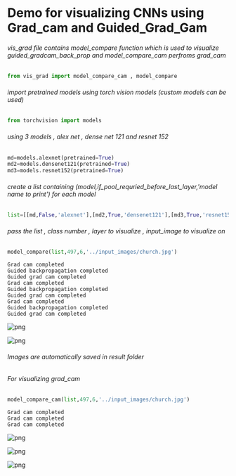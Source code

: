 
# Demo for visualizing CNNs using Grad_cam and Guided_Grad_Gam

###### vis_grad file contains model_compare function which is used to visualize guided_gradcam_back_prop and model_compare_cam perfroms grad_cam


```python
from vis_grad import model_compare_cam , model_compare
```

###### import pretrained models using torch vision models (custom models can be used)


```python
from torchvision import models
```

###### using 3 models , alex net , dense net 121 and resnet 152 


```python
md=models.alexnet(pretrained=True)
md2=models.densenet121(pretrained=True)
md3=models.resnet152(pretrained=True)
```

###### create a list containing (model,if_pool_requried_before_last_layer,'model name to print') for each model 


```python
list=[[md,False,'alexnet'],[md2,True,'densenet121'],[md3,True,'resnet152']]
```

###### pass the list , class number , layer to visualize , input_image to visualize on 


```python
model_compare(list,497,6,'../input_images/church.jpg')
```

    Grad cam completed
    Guided backpropagation completed
    Guided grad cam completed
    Grad cam completed
    Guided backpropagation completed
    Guided grad cam completed
    Grad cam completed
    Guided backpropagation completed
    Guided grad cam completed
    


![png](https://github.com/TejaGollapudi/pytorch-cnn-visualizations/blob/master/display/output_10_1.png?raw=true)



![png](https://github.com/TejaGollapudi/pytorch-cnn-visualizations/blob/master/display/output_10_2.png?raw=true)


###### Images are automatically saved in result folder

###### For visualizing grad_cam


```python
model_compare_cam(list,497,6,'../input_images/church.jpg')
```

    Grad cam completed
    Grad cam completed
    Grad cam completed
    


![png](https://github.com/TejaGollapudi/pytorch-cnn-visualizations/blob/master/display/output_13_1.png?raw=true)



![png](https://github.com/TejaGollapudi/pytorch-cnn-visualizations/blob/master/display/output_13_2.png?raw=true)



![png](https://github.com/TejaGollapudi/pytorch-cnn-visualizations/blob/master/display/output_13_3.png?raw=true)

